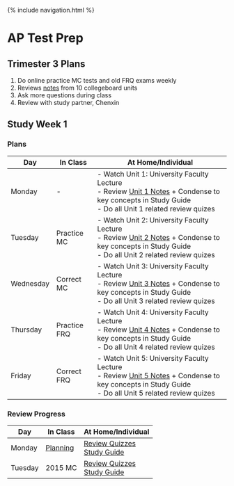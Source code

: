{% include navigation.html %}

# AP Test Prep

## Trimester 3 Plans
1. Do online practice MC tests and old FRQ exams weekly
2. Reviews [notes](https://docs.google.com/document/d/12T14sIPEiXjy65rX8DtlSmxvLnbbF8H3cUwP3p6MZOk/edit?usp=sharing) from 10 collegeboard units
3. Ask more questions during class
4. Review with study partner, Chenxin

## Study Week 1
### Plans

| Day | In Class | At Home/Individual |
| --- | ---      | ---                |
| Monday | - | - Watch Unit 1: University Faculty Lecture<br>- Review [Unit 1 Notes](https://docs.google.com/document/u/1/d/1OYJc5A53be2sLkCj0RSXBImkKkW99okivMBGeWSDk1s/edit) + Condense to key concepts in Study Guide<br>- Do all Unit 1 related review quizes |
| Tuesday | Practice MC | - Watch Unit 2: University Faculty Lecture<br>- Review [Unit 2 Notes](https://docs.google.com/document/u/1/d/1Z7ZC2eQ02dlZjETf215iGPjK4fWsHHacC15Qc-GDHGw/edit) + Condense to key concepts in Study Guide<br>- Do all Unit 2 related review quizes |
| Wednesday | Correct MC | - Watch Unit 3: University Faculty Lecture<br>- Review [Unit 3 Notes](https://docs.google.com/document/u/1/d/1ZNDZvucqu6cIj-rZo1GJwSH_VwAaeIdEBF9du9tJNeI/edit) + Condense to key concepts in Study Guide<br>- Do all Unit 3 related review quizes |
| Thursday | Practice FRQ | - Watch Unit 4: University Faculty Lecture<br>- Review [Unit 4 Notes](https://docs.google.com/document/u/1/d/1W86g0bk3poXqshe1gM5snJrwr-bu23_7WzizjFT6P58/edit) + Condense to key concepts in Study Guide<br>- Do all Unit 4 related review quizes |
| Friday | Correct FRQ | - Watch Unit 5: University Faculty Lecture<br>- Review [Unit 5 Notes](https://docs.google.com/document/u/1/d/1p9yVZaly-h2uP4HZWTEo45JeDVDSxdcriUtkxUZIbB0/edit) + Condense to key concepts in Study Guide<br>- Do all Unit 5 related review quizes |

### Review Progress

| Day | In Class | At Home/Individual |
| --- | ---      | ---                |
| Monday | [Planning](https://dsblack0.github.io/sam-tri3/testPrep#plans) | [Review Quizzes](https://dsblack0.github.io/sam-tri3/reviewQuizzes#unit-1)<br>[Study Guide](https://docs.google.com/document/d/198NGOV3adFjvWAadAoPHyDCuMUa-5k9pFFtBDyiVbJs/edit?usp=sharing) |
| Tuesday | 2015 MC | [Review Quizzes](https://dsblack0.github.io/sam-tri3/reviewQuizzes#unit-2)<br>[Study Guide](https://docs.google.com/document/d/198NGOV3adFjvWAadAoPHyDCuMUa-5k9pFFtBDyiVbJs/edit?usp=sharing) |
